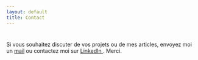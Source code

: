 ```yaml
---
layout: default
title: Contact
---
```


<div id="contact">
  <h1 class="pageTitle"></h1>
  <div class="contactContent">
    <p class="intro">Si vous souhaitez discuter de vos projets ou de mes articles, envoyez moi un <a href="mailto:jordan.nagadzina.sanchez@gmail.com">mail</a> ou contactez moi sur <a href="https://www.linkedin.com/in/jordannagadzina-sanchez"> LinkedIn </a>. Merci. </p>
  </div>
</div> 
